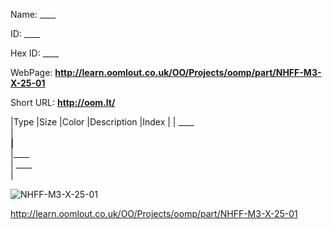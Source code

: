 

 
Name: ____

ID: ____

Hex ID: ____

WebPage: __http://learn.oomlout.co.uk/OO/Projects/oomp/part/NHFF-M3-X-25-01__

Short URL: __http://oom.lt/__


|Type   |Size   |Color   |Description   |Index   |
| ____ <br>  | ____<br>   |____<br>    |____<br>    | ____<br>  |


![NHFF-M3-X-25-01](http://oomlout.com/oomp-gen/parts/NHFF-M3-X-25-01/NHFF-M3-X-25-01_420.jpg)


 http://learn.oomlout.co.uk/OO/Projects/oomp/part/NHFF-M3-X-25-01

